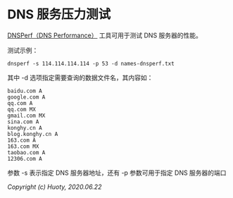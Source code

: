 DNS 服务压力测试
===============

[DNSPerf（DNS Performance）](https://github.com/cobblau/dnsperf) 工具可用于测试 DNS 服务器的性能。

测试示例：

```
dnsperf -s 114.114.114.114 -p 53 -d names-dnsperf.txt
```

其中 -d 选项指定需要查询的数据文件名，其内容如：

```
baidu.com A
google.com A
qq.com A
qq.com MX
gmail.com MX
sina.com A
konghy.cn A
blog.konghy.cn A
163.com A
163.com MX
taobao.com A
12306.com A
```

参数 -s 表示指定 DNS 服务器地址，还有 -p 参数可用于指定 DNS 服务器的端口


*Copyright (c) Huoty, 2020.06.22*
